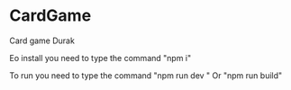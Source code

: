 # CardGame
Card game Durak

Еo install you need to type the command
"npm i"

To run you need to type the command
"npm run dev "
Or
"npm run build"
